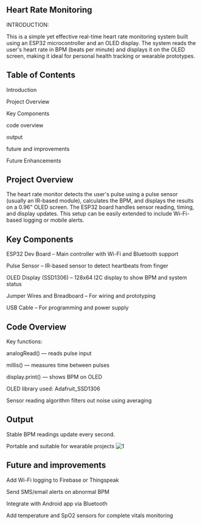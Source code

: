 
##  Heart Rate Monitoring

INTRODUCTION:

This is a simple yet effective real-time heart rate monitoring system built using an ESP32 microcontroller and an OLED display. The system reads the user's heart rate in BPM (beats per minute) and displays it on the OLED screen, making it ideal for personal health tracking or wearable prototypes.


## Table of Contents
Introduction

Project Overview

Key Components

code overview

output

future and improvements

Future Enhancements
## Project Overview
The heart rate monitor detects the user's pulse using a pulse sensor (usually an IR-based module), calculates the BPM, and displays the results on a 0.96" OLED screen. The ESP32 board handles sensor reading, timing, and display updates. This setup can be easily extended to include Wi-Fi-based logging or mobile alerts.


## Key Components
ESP32 Dev Board – Main controller with Wi-Fi and Bluetooth support

Pulse Sensor – IR-based sensor to detect heartbeats from finger

OLED Display (SSD1306) – 128x64 I2C display to show BPM and system status

Jumper Wires and Breadboard – For wiring and prototyping

USB Cable – For programming and power supply



## Code Overview

Key functions:

analogRead() — reads pulse input

millis() — measures time between pulses

display.print() — shows BPM on OLED

OLED library used: Adafruit_SSD1306

Sensor reading algorithm filters out noise using averaging
## Output 

Stable BPM readings update every second.

Portable and suitable for wearable projects
![1](https://github.com/user-attachments/assets/42ec4df8-6f92-4ef6-9432-ee1c9f372ba2)

## Future and improvements
Add Wi-Fi logging to Firebase or Thingspeak

Send SMS/email alerts on abnormal BPM

Integrate with Android app via Bluetooth

Add temperature and SpO2 sensors for complete vitals monitoring

